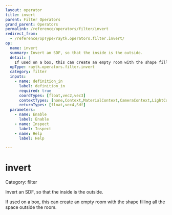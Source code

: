 ```yaml
---
layout: operator
title: invert
parent: Filter Operators
grand_parent: Operators
permalink: /reference/operators/filter/invert
redirect_from:
  - /reference/opType/raytk.operators.filter.invert/
op:
  name: invert
  summary: Invert an SDF, so that the inside is the outside.
  detail: |
    If used on a box, this can create an empty room with the shape filling all the space outside the room.
  opType: raytk.operators.filter.invert
  category: filter
  inputs:
    - name: definition_in
      label: definition_in
      required: true
      coordTypes: [float,vec2,vec3]
      contextTypes: [none,Context,MaterialContext,CameraContext,LightContext,RayContext]
      returnTypes: [float,vec4,Sdf]
  parameters:
    - name: Enable
      label: Enable
    - name: Inspect
      label: Inspect
    - name: Help
      label: Help

---
```


# invert

Category: filter



Invert an SDF, so that the inside is the outside.

If used on a box, this can create an empty room with the shape filling all the space outside the room.